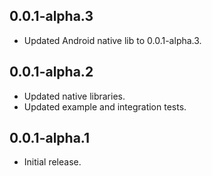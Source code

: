 ## 0.0.1-alpha.3

* Updated Android native lib to 0.0.1-alpha.3.

## 0.0.1-alpha.2

* Updated native libraries.
* Updated example and integration tests.

## 0.0.1-alpha.1

* Initial release.
